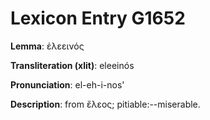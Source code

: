 # Lexicon Entry G1652

**Lemma**: ἐλεεινός

**Transliteration (xlit)**: eleeinós

**Pronunciation**: el-eh-i-nos'

**Description**:
from ἔλεος; pitiable:--miserable.
